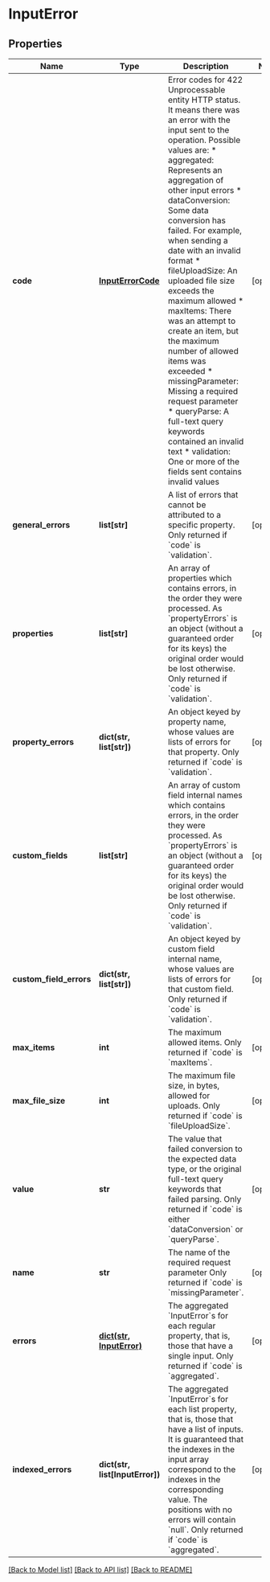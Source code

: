 # InputError

## Properties
Name | Type | Description | Notes
------------ | ------------- | ------------- | -------------
**code** | [**InputErrorCode**](InputErrorCode.md) | Error codes for 422 Unprocessable entity HTTP status. It means there was an error with the input sent to the operation.  Possible values are: * aggregated: Represents an aggregation of other input errors * dataConversion: Some data conversion has failed. For example, when sending a date with an invalid format * fileUploadSize: An uploaded file size exceeds the maximum allowed  * maxItems: There was an attempt to create an item, but the maximum number of allowed items was exceeded * missingParameter: Missing a required request parameter * queryParse: A full-text query keywords contained an invalid text * validation: One or more of the fields sent contains invalid values  | [optional] 
**general_errors** | **list[str]** | A list of errors that cannot be attributed to a specific property. Only returned if &#x60;code&#x60; is &#x60;validation&#x60;.  | [optional] 
**properties** | **list[str]** | An array of properties which contains errors, in the order they were processed. As &#x60;propertyErrors&#x60; is an object (without a guaranteed order for its keys) the original order would be lost otherwise. Only returned if &#x60;code&#x60; is &#x60;validation&#x60;.  | [optional] 
**property_errors** | **dict(str, list[str])** | An object keyed by property name, whose values are lists of errors for that property. Only returned if &#x60;code&#x60; is &#x60;validation&#x60;.  | [optional] 
**custom_fields** | **list[str]** | An array of custom field internal names which contains errors, in the order they were processed. As &#x60;propertyErrors&#x60; is an object (without a guaranteed order for its keys) the original order would be lost otherwise. Only returned if &#x60;code&#x60; is &#x60;validation&#x60;.  | [optional] 
**custom_field_errors** | **dict(str, list[str])** | An object keyed by custom field internal name, whose values are lists of errors for that custom field. Only returned if &#x60;code&#x60; is &#x60;validation&#x60;.  | [optional] 
**max_items** | **int** | The maximum allowed items. Only returned if &#x60;code&#x60; is &#x60;maxItems&#x60;.  | [optional] 
**max_file_size** | **int** | The maximum file size, in bytes, allowed for uploads. Only returned if &#x60;code&#x60; is &#x60;fileUploadSize&#x60;.  | [optional] 
**value** | **str** | The value that failed conversion to the expected data type, or the original full-text query keywords that failed parsing. Only returned if &#x60;code&#x60; is either &#x60;dataConversion&#x60; or &#x60;queryParse&#x60;.  | [optional] 
**name** | **str** | The name of the required request parameter Only returned if &#x60;code&#x60; is &#x60;missingParameter&#x60;.  | [optional] 
**errors** | [**dict(str, InputError)**](InputError.md) | The aggregated &#x60;InputError&#x60;s for each regular property, that is, those that have a single input. Only returned if &#x60;code&#x60; is &#x60;aggregated&#x60;.  | [optional] 
**indexed_errors** | **dict(str, list[InputError])** | The aggregated &#x60;InputError&#x60;s for each list property, that is, those that have a list of inputs. It is guaranteed that the indexes in the input array correspond to the indexes in the corresponding value. The positions with no errors will contain &#x60;null&#x60;. Only returned if &#x60;code&#x60; is &#x60;aggregated&#x60;.  | [optional] 

[[Back to Model list]](../README.md#documentation-for-models) [[Back to API list]](../README.md#documentation-for-api-endpoints) [[Back to README]](../README.md)


